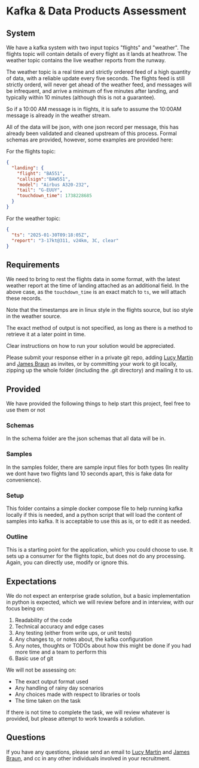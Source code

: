 # Kafka & Data Products Assessment

## System

We have a kafka system with two input topics "flights" and "weather". The flights topic will contain details of every 
flight as it lands at heathrow. The weather topic contains the live weather reports from the runway.

The weather topic is a real time and strictly ordered feed of a high quantity of data, with a reliable update every five
seconds. The flights feed is still strictly orderd, will never get ahead of the weather feed, and messages will be 
infrequent, and arrive a minimum of five minutes after landing, and typically within 10 minutes (although this is not a 
guarantee).

So if a 10:00 AM message is in flights, it is safe to assume the 10:00AM message is already in the weather stream.

All of the data will be json, with one json record per message, this has already been validated and cleaned upstream
of this process. Formal schemas are provided, however, some examples are provided here:

For the flights topic:
```json
{
  "landing": {
    "flight": "BA551",
    "callsign":"BAW551",
    "model": "Airbus A320-232",
    "tail": "G-EUUY",
    "touchdown_time": 1738228685
  }
}
```

For the weather topic:
```json
{
  "ts": "2025-01-30T09:18:05Z",
  "report": "3-17kt@311, v24km, 3C, clear"
}
```

## Requirements

We need to bring to rest the flights data in some format, with the latest weather report at the time of landing attached
as an additional field. In the above case, as the `touchdown_time` is an exact match to `ts`, we will attach these 
records.

Note that the timestamps are in linux style in the flights source, but iso style in the weather source.

The exact method of output is not specified, as long as there is a method to retrieve it at a later point in time.

Clear instructions on how to run your solution would be appreciated.

Please submit your response either in a private git repo, adding [Lucy Martin](mailto:lucy.martin@nttdata.com) and 
[James Braun](mailto:james.braun@nttdata.com) as invites, or by committing your work to git locally, zipping up the 
whole folder (including the .git directory) and mailing it to us.

## Provided

We have provided the following things to help start this project, feel free to use them or not

### Schemas

In the schema folder are the json schemas that all data will be in.

### Samples

In the samples folder, there are sample input files for both types (In reality we dont have two flights land 10 seconds
apart, this is fake data for convenience).

### Setup

This folder contains a simple docker compose file to help running kafka locally if this is needed, and a python script
that will load the content of samples into kafka. It is acceptable to use this as is, or to edit it as needed.

### Outline

This is a starting point for the application, which you could choose to use. It sets up a consumer for the flights 
topic, but does not do any processing. Again, you can directly use, modify or ignore this. 

## Expectations

We do not expect an enterprise grade solution, but a basic implementation in python is expected, which we will review 
before and in interview, with our focus being on:

1) Readability of the code
2) Technical accuracy and edge cases
3) Any testing (either from write ups, or unit tests)
4) Any changes to, or notes about, the kafka configuration
5) Any notes, thoughts or TODOs about how this might be done if you had more time and a team to perform this
6) Basic use of git

We will not be assessing on:

* The exact output format used
* Any handling of rainy day scenarios
* Any choices made with respect to libraries or tools
* The time taken on the task

If there is not time to complete the task, we will review whatever is provided, but please attempt to work towards a
solution.

## Questions

If you have any questions, please send an email to [Lucy Martin](mailto:lucy.martin@nttdata.com) and 
[James Braun](mailto:james.braun@nttdata.com), and cc in any other individuals involved in your recruitment.